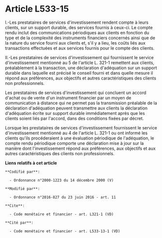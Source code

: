 # Article L533-15

I.-Les prestataires de services d'investissement rendent compte à leurs clients, sur un support durable, des services fournis
à ceux-ci. Le compte rendu inclut des communications périodiques aux clients en fonction du type et de la complexité des
instruments financiers concernés ainsi que de la nature du service fourni aux clients et, s'il y a lieu, les coûts liés aux
transactions effectuées et aux services fournis pour le compte des clients. 

II.-Les prestataires de services d'investissement qui fournissent le service d'investissement mentionné au 5 de l'article L.
321-1 remettent aux clients, préalablement à la transaction, une déclaration d'adéquation sur un support durable dans
laquelle est précisé le conseil fourni et dans quelle mesure il répond aux préférences, aux objectifs et autres
caractéristiques des clients non professionnels. 

Les prestataires de services d'investissement qui concluent un accord d'achat ou de vente d'un instrument financier par un
moyen de communication à distance qui ne permet pas la transmission préalable de la déclaration d'adéquation peuvent
transmettre aux clients la déclaration d'adéquation écrite sur support durable immédiatement après que les clients soient
liés par l'accord, dans des conditions fixées par décret. 

Lorsque les prestataires de services d'investissement fournissent le service d'investissement mentionné au 4 de l'article L.
321-1 ou ont informé les clients qu'ils procéderaient à une évaluation périodique de l'adéquation, le compte rendu périodique
comporte une déclaration mise à jour sur la manière dont l'investissement répond aux préférences, aux objectifs et aux autres
caractéristiques des clients non professionnels.

**Liens relatifs à cet article**

	**Codifié par**:

	  - Ordonnance n°2000-1223 du 14 décembre 2000 (V)

	**Modifié par**:

	  - Ordonnance n°2016-827 du 23 juin 2016 - art. 11

	**Cite**:

	  - Code monétaire et financier - art. L321-1 (VD)

	**Cité par**:

	  - Code monétaire et financier - art. L533-13-1 (VD)
